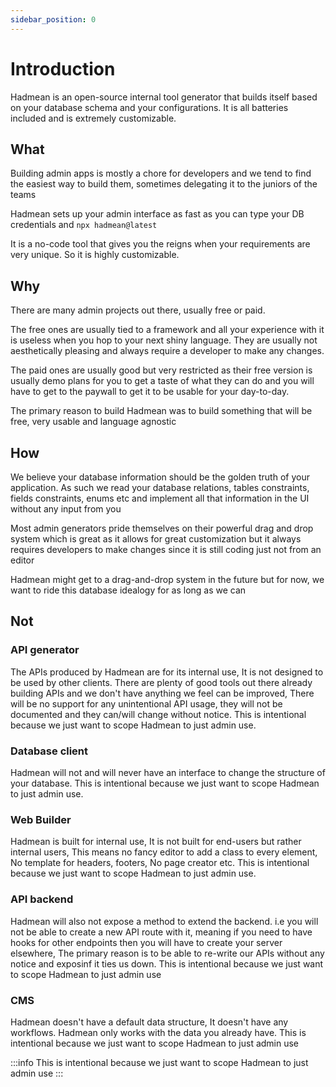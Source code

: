 ```yaml
---
sidebar_position: 0
---
```


# Introduction

Hadmean is an open-source internal tool generator that builds itself based on your database schema and your configurations. It is all batteries included and is extremely customizable.

## What
Building admin apps is mostly a chore for developers and we tend to find the easiest way to build them, sometimes delegating it to the juniors of the teams

Hadmean sets up your admin interface as fast as you can type your DB credentials and `npx hadmean@latest`

It is a no-code tool that gives you the reigns when your requirements are very unique. So it is highly customizable.

## Why
There are many admin projects out there, usually free or paid.

The free ones are usually tied to a framework and all your experience with it is useless when you hop to your next shiny language. They are usually not aesthetically pleasing and always require a developer to make any changes.

The paid ones are usually good but very restricted as their free version is usually demo plans for you to get a taste of what they can do and you will have to get to the paywall to get it to be usable for your day-to-day.

The primary reason to build Hadmean was to build something that will be free, very usable and language agnostic

## How

We believe your database information should be the golden truth of your application. As such we read your database relations, tables constraints, fields constraints, enums etc and implement all that information in the UI without any input from you

Most admin generators pride themselves on their powerful drag and drop system which is great as it allows for great customization but it always requires developers to make changes since it is still coding just not from an editor

Hadmean might get to a drag-and-drop system in the future but for now, we want to ride this database idealogy for as long as we can

## Not

### API generator
The APIs produced by Hadmean are for its internal use, It is not designed to be used by other clients. There are plenty of good tools out there already building APIs and we don't have anything we feel can be improved, There will be no support for any unintentional API usage, they will not be documented and they can/will change without notice. This is intentional because we just want to scope Hadmean to just admin use.

### Database client
Hadmean will not and will never have an interface to change the structure of your database. This is intentional because we just want to scope Hadmean to just admin use.

### Web Builder
Hadmean is built for internal use, It is not built for end-users but rather internal users, This means no fancy editor to add a class to every element, No template for headers, footers, No page creator etc. This is intentional because we just want to scope Hadmean to just admin use.

### API backend
Hadmean will also not expose a method to extend the backend. i.e you will not be able to create a new API route with it, meaning if you need to have hooks for other endpoints then you will have to create your server elsewhere, The primary reason is to be able to re-write our APIs without any notice and exposinf it ties us down. This is intentional because we just want to scope Hadmean to just admin use

### CMS
Hadmean doesn't have a default data structure, It doesn't have any workflows. Hadmean only works with the data you already have. This is intentional because we just want to scope Hadmean to just admin use

:::info
This is intentional because we just want to scope Hadmean to just admin use
:::
